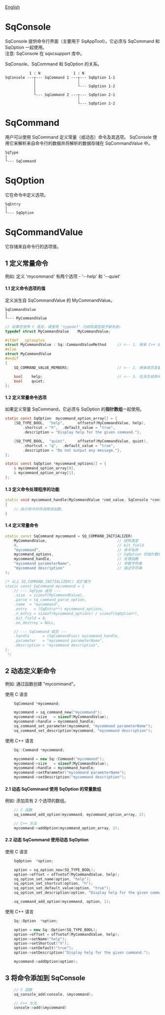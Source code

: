 [English](SqConsole.md)

# SqConsole

SqConsole 提供命令行界面（主要用于 SqAppTool）。它必须与 SqCommand 和 SqOption 一起使用。  
注意: SqConsole 在 sqxcsupport 库中。  
  
SqConsole、SqCommand 和 SqOption 的关系。

	           1 : N               1 : N
	SqConsole ---┬--- SqCommand 1 ---┬--- SqOption 1-1
	             │                   │
	             │                   └--- SqOption 1-2
	             │
	             └--- SqCommand 2 ---┬--- SqOption 2-1
	                                 │
	                                 └--- SqOption 2-2

# SqCommand

用户可以使用 SqCommand 定义常量（或动态）命令及其选项。
SqConsole 使用它来解析来自命令行的数据并将解析的数据存储在 SqCommandValue 中。

	SqType
	│
	└--- SqCommand

# SqOption

它在命令中定义选项。

	SqEntry
	│
	└--- SqOption

# SqCommandValue

它存储来自命令行的选项值。

## 1 定义常量命令

例如: 定义 'mycommand' 有两个选项 - '--help' 和 '--quiet'

#### 1.1 定义命令选项的值

定义派生自 SqCommandValue 的 MyCommandValue。

	SqCommandValue
	│
	└--- MyCommandValue

```c++
// 如果您使用 C 语言，请使用 'typedef' 为结构类型赋予新名称。
typedef struct MyCommandValue    MyCommandValue;

#ifdef __cplusplus
struct MyCommandValue : Sq::CommandValueMethod     // <-- 1. 继承 C++ 成员函数 (方法)
#else
struct MyCommandValue
#endif
{
	SQ_COMMAND_VALUE_MEMBERS;                      // <-- 2. 继承成员变量

	bool    help;                                  // <-- 3. 在派生结构中添加变量和非虚函数。
	bool    quiet;
};
```

#### 1.2 定义常量命令选项

如果定义常量 SqCommand，它必须与 SqOption 的**指针数组**一起使用。

```c
static const SqOption  mycommand_option_array[] = {
	{SQ_TYPE_BOOL,  "help",      offsetof(MyCommandValue, help),
		.shortcut = "h",  .default_value = "true",
		.description = "Display help for the given command."},

	{SQ_TYPE_BOOL,  "quiet",     offsetof(MyCommandValue, quiet),
		.shortcut = "q",  .default_value = "true",
		.description = "Do not output any message."},
};

static const SqOption *mycommand_options[] = {
	& mycommand_option_array[0],
	& mycommand_option_array[1],
};
```

#### 1.3 定义命令处理程序的功能

```c++
static void mycommand_handle(MyCommandValue *cmd_value, SqConsole *console, void *data)
{
	// 执行命令时将调用该函数。
}
```

#### 1.4 定义常量命令

```c++
static const SqCommand mycommand = SQ_COMMAND_INITIALIZER(
	MyCommandValue,                                // 结构类型
	0,                                             // bit_field
	"mycommand",                                   // 命令名称
	mycommand_options,                             // SqOption 的指针数组
	mycommand_handle,                              // 处理函数
	"mycommand parameterName",                     // 参数字符串
	"mycommand description"                        // 描述字符串
);

/* 以上 SQ_COMMAND_INITIALIZER() 宏扩展为
static const SqCommand mycommand = {
	// --- SqType 成员 ---
	.size  = sizeof(MyCommandValue),
	.parse = sq_command_parse_option,
	.name  = "mycommand",
	.entry   = (SqEntry**) mycommand_options,
	.n_entry = sizeof(mycommand_options) / sizeof(SqOption*),
	.bit_field = 0,
	.on_destroy = NULL,

	// --- SqCommand 成员 ---
	.handle      = (SqCommandFunc) mycommand_handle,
	.parameter   = "mycommand parameterName",
	.description = "mycommand description",
};
 */
```

## 2 动态定义新命令

例如: 通过函数创建 "mycommand"。  
  
使用 C 语言

```c
	SqCommand *mycommand;

	mycommand = sq_command_new("mycommand");
	mycommand->size   = sizeof(MyCommandValue);
	mycommand->handle = mycommand_handle;
	sq_command_set_parameter(mycommand, "mycommand parameterName");
	sq_command_set_description(mycommand, "mycommand description");
```

使用 C++ 语言

```c++
	Sq::Command *mycommand;

	mycommand = new Sq::Command("mycommand");
	mycommand->size   = sizeof(MyCommandValue);
	mycommand->handle = mycommand_handle;
	mycommand->setParameter("mycommand parameterName");
	mycommand->setDescription("mycommand description");
```

#### 2.1 动态 SqCommand 使用 SqOption 的常量数组

例如: 添加具有 2 个选项的数组。

```c++
	// C 函数
	sq_command_add_option(mycommand, mycommand_option_array, 2);

	// C++ 方法
	mycommand->addOption(mycommand_option_array, 2);
```

#### 2.2 动态 SqCommand 使用动态 SqOption

使用 C 语言

```c
	SqOption  *option;

	option = sq_option_new(SQ_TYPE_BOOL);
	option->offset = offsetof(MyCommandValue, help);
	sq_option_set_name(option, "help");
	sq_option_set_shortcut(option, "h");
	sq_option_set_default_value(option, "true");
	sq_option_set_description(option, "Display help for the given command.");

	sq_command_add_option(mycommand, option, 1);
```

使用 C++ 语言

```c++
	Sq::Option  *option;

	option = new Sq::Option(SQ_TYPE_BOOL);
	option->offset = offsetof(MyCommandValue, help);
	option->setName("help");
	option->setShortcut("h");
	option->setDefault("true");
	option->setDescription("Display help for the given command.");

	mycommand->addOption(option);
```

## 3 将命令添加到 SqConsole

```c
	// C 函数
	sq_console_add(console, &mycommand);

	// C++ 方法
	console->add(&mycommand)
```
